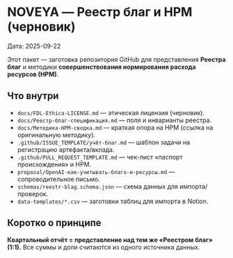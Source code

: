 # NOVEYA — Реестр благ и НРМ (черновик)
Дата: 2025-09-22

Этот пакет — заготовка репозитория GitHub для представления **Реестра благ** и методики **совершенствования нормирования расхода ресурсов (НРМ)**.

## Что внутри
- `docs/FDL-Ethica-LICENSE.md` — этическая лицензия (черновик).
- `docs/Реестр-благ-спецификация.md` — поля и инварианты реестра.
- `docs/Методика-НРМ-сводка.md` — краткая опора на НРМ (ссылка на оригинальную методику).
- `.github/ISSUE_TEMPLATE/учёт-благ.md` — шаблон задачи на регистрацию артефакта/вклада.
- `.github/PULL_REQUEST_TEMPLATE.md` — чек-лист «паспорт происхождения» и НРМ.
- `proposal/OpenAI-как-учитывать-благо-и-ресурсы.md` — сопроводительное письмо.
- `schemas/reestr-blag.schema.json` — схема данных для импорта/проверок.
- `data-templates/*.csv` — заготовки таблиц для импорта в Notion.

## Коротко о принципе
**Квартальный отчёт = представление над тем же «Реестром благ» (1:1).**
Все суммы и доли считаются из одного источника данных.
